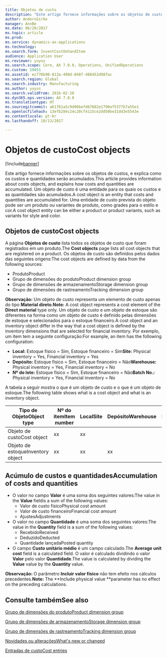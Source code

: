 ```yaml
---
title: Objetos de custo
description: "Este artigo fornece informações sobre os objetos de custos, e explica como os custos e quantidades serão acumulados. Um objeto de custo é uma entidade para os quais os custos e as quantidades são acumulados. Uma entidade de custo prevista do objeto pode ser um produto ou variantes de produto, como grades para o estilo e cor."
author: AndersGirke
manager: AnnBe
ms.date: 06/20/2017
ms.topic: article
ms.prod: 
ms.service: dynamics-ax-applications
ms.technology: 
ms.search.form: InventCostOnhandItem
audience: Application User
ms.reviewer: yuyus
ms.search.scope: Core, AX 7.0.0, Operations, UnifiedOperations
ms.custom: 19451
ms.assetid: ec776b98-813a-490d-848f-468452d98fac
ms.search.region: Global
ms.search.industry: Manufacturing
ms.author: yuyus
ms.search.validFrom: 2016-02-28
ms.dyn365.ops.version: AX 7.0.0
ms.translationtype: HT
ms.sourcegitcommit: a61761a5c9d98befd67682e1790af5377b7a55e1
ms.openlocfilehash: 13efb284c24c20cf4115ce2dd50be31dd3e5543e
ms.contentlocale: pt-br
ms.lasthandoff: 10/13/2017

---
```


# <a name="cost-objects"></a><span data-ttu-id="dc1fb-105">Objetos de custo</span><span class="sxs-lookup"><span data-stu-id="dc1fb-105">Cost objects</span></span>

[!include[banner](../includes/banner.md)]


<span data-ttu-id="dc1fb-106">Este artigo fornece informações sobre os objetos de custos, e explica como os custos e quantidades serão acumulados.</span><span class="sxs-lookup"><span data-stu-id="dc1fb-106">This article provides information about costs objects, and explains how costs and quantities are accumulated.</span></span> <span data-ttu-id="dc1fb-107">Um objeto de custo é uma entidade para os quais os custos e as quantidades são acumulados.</span><span class="sxs-lookup"><span data-stu-id="dc1fb-107">A cost object is an entity that costs and quantities are accumulated for.</span></span> <span data-ttu-id="dc1fb-108">Uma entidade de custo prevista do objeto pode ser um produto ou variantes de produto, como grades para o estilo e cor.</span><span class="sxs-lookup"><span data-stu-id="dc1fb-108">A cost object entity can be either a product or product variants, such as variants for style and color.</span></span>  

## <a name="cost-objects"></a><span data-ttu-id="dc1fb-109">Objetos de custo</span><span class="sxs-lookup"><span data-stu-id="dc1fb-109">Cost objects</span></span>

<span data-ttu-id="dc1fb-110">A página **Objetos de custo** lista todos os objetos de custo que foram registrados em um produto.</span><span class="sxs-lookup"><span data-stu-id="dc1fb-110">The **Cost objects** page lists all cost objects that are registered on a product.</span></span> <span data-ttu-id="dc1fb-111">Os objetos de custo são definidos pelos dados das seguintes origens:</span><span class="sxs-lookup"><span data-stu-id="dc1fb-111">The cost objects are defined by data from the following sources:</span></span>

-   <span data-ttu-id="dc1fb-112">Produto</span><span class="sxs-lookup"><span data-stu-id="dc1fb-112">Product</span></span>
-   <span data-ttu-id="dc1fb-113">Grupo de dimensões do produto</span><span class="sxs-lookup"><span data-stu-id="dc1fb-113">Product dimension group</span></span>
-   <span data-ttu-id="dc1fb-114">Grupo de dimensões de armazenamento</span><span class="sxs-lookup"><span data-stu-id="dc1fb-114">Storage dimension group</span></span>
-   <span data-ttu-id="dc1fb-115">Grupo de dimensões de rastreamento</span><span class="sxs-lookup"><span data-stu-id="dc1fb-115">Tracking dimension group</span></span>

<span data-ttu-id="dc1fb-116">**Observação:** Um objeto de custo representa um elemento de custo apenas do tipo **Material direto**.</span><span class="sxs-lookup"><span data-stu-id="dc1fb-116">**Note:** A cost object represents a cost element of the **Direct material** type only.</span></span> <span data-ttu-id="dc1fb-117">Um objeto de custo e um objeto de estoque são diferentes na forma como um objeto de custo é definido pelas dimensões de estoque e selecionados para o estoque financeiro.</span><span class="sxs-lookup"><span data-stu-id="dc1fb-117">A cost object and an inventory object differ in the way that a cost object is defined by the inventory dimensions that are selected for financial inventory.</span></span> <span data-ttu-id="dc1fb-118">Por exemplo, um item tem a seguinte configuração:</span><span class="sxs-lookup"><span data-stu-id="dc1fb-118">For example, an item has the following configuration:</span></span>

-   <span data-ttu-id="dc1fb-119">**Local:** Estoque físico = Sim, Estoque financeiro = Sim</span><span class="sxs-lookup"><span data-stu-id="dc1fb-119">**Site:** Physical inventory = Yes, Financial inventory = Yes</span></span>
-   <span data-ttu-id="dc1fb-120">**Depósito:** Estoque físico = Sim, Estoque financeiro = Não</span><span class="sxs-lookup"><span data-stu-id="dc1fb-120">**Warehouse:** Physical inventory = Yes, Financial inventory = No</span></span>
-   <span data-ttu-id="dc1fb-121">**Nº do lote:** Estoque físico = Sim, Estoque financeiro = Não</span><span class="sxs-lookup"><span data-stu-id="dc1fb-121">**Batch No.:** Physical inventory = Yes, Financial inventory = No</span></span>

<span data-ttu-id="dc1fb-122">A tabela a seguir mostra o que é um objeto de custo e o que é um objeto de estoque.</span><span class="sxs-lookup"><span data-stu-id="dc1fb-122">The following table shows what is a cost object and what is an inventory object.</span></span>

| <span data-ttu-id="dc1fb-123">Tipo de Objeto</span><span class="sxs-lookup"><span data-stu-id="dc1fb-123">Object type</span></span>      | <span data-ttu-id="dc1fb-124">Nº do item</span><span class="sxs-lookup"><span data-stu-id="dc1fb-124">Item number</span></span> | <span data-ttu-id="dc1fb-125">Local</span><span class="sxs-lookup"><span data-stu-id="dc1fb-125">Site</span></span> | <span data-ttu-id="dc1fb-126">Depósito</span><span class="sxs-lookup"><span data-stu-id="dc1fb-126">Warehouse</span></span> | <span data-ttu-id="dc1fb-127">Nº do lote</span><span class="sxs-lookup"><span data-stu-id="dc1fb-127">Batch No.</span></span> |
|------------------|-------------|------|-----------|-----------|
| <span data-ttu-id="dc1fb-128">Objeto de custo</span><span class="sxs-lookup"><span data-stu-id="dc1fb-128">Cost object</span></span>      | <span data-ttu-id="dc1fb-129">x</span><span class="sxs-lookup"><span data-stu-id="dc1fb-129">x</span></span>           | <span data-ttu-id="dc1fb-130">x</span><span class="sxs-lookup"><span data-stu-id="dc1fb-130">x</span></span>    |           |           |
| <span data-ttu-id="dc1fb-131">Objeto de estoque</span><span class="sxs-lookup"><span data-stu-id="dc1fb-131">Inventory object</span></span> | <span data-ttu-id="dc1fb-132">x</span><span class="sxs-lookup"><span data-stu-id="dc1fb-132">x</span></span>           | <span data-ttu-id="dc1fb-133">x</span><span class="sxs-lookup"><span data-stu-id="dc1fb-133">x</span></span>    |  <span data-ttu-id="dc1fb-134">x</span><span class="sxs-lookup"><span data-stu-id="dc1fb-134">x</span></span>        | <span data-ttu-id="dc1fb-135">x</span><span class="sxs-lookup"><span data-stu-id="dc1fb-135">x</span></span>         |

## <a name="accumulation-of-costs-and-quantities"></a><span data-ttu-id="dc1fb-136">Acúmulo de custos e quantidades</span><span class="sxs-lookup"><span data-stu-id="dc1fb-136">Accumulation of costs and quantities</span></span>
-   <span data-ttu-id="dc1fb-137">O valor no campo **Valor** é uma soma dos seguintes valores:</span><span class="sxs-lookup"><span data-stu-id="dc1fb-137">The value in the **Value** fieldis a sum of the following values:</span></span>
    -   <span data-ttu-id="dc1fb-138">Valor de custo físico</span><span class="sxs-lookup"><span data-stu-id="dc1fb-138">Physical cost amount</span></span>
    -   <span data-ttu-id="dc1fb-139">Valor de custo financeiro</span><span class="sxs-lookup"><span data-stu-id="dc1fb-139">Financial cost amount</span></span>
    -   <span data-ttu-id="dc1fb-140">Ajustes</span><span class="sxs-lookup"><span data-stu-id="dc1fb-140">Adjustments</span></span>
-   <span data-ttu-id="dc1fb-141">O valor no campo **Quantidade** é uma soma dos seguintes valores:</span><span class="sxs-lookup"><span data-stu-id="dc1fb-141">The value in the **Quantity** field is a sum of the following values:</span></span>
    -   <span data-ttu-id="dc1fb-142">Recebido</span><span class="sxs-lookup"><span data-stu-id="dc1fb-142">Received</span></span>
    -   <span data-ttu-id="dc1fb-143">Deduzido</span><span class="sxs-lookup"><span data-stu-id="dc1fb-143">Deducted</span></span>
    -   <span data-ttu-id="dc1fb-144">Quantidade lançada</span><span class="sxs-lookup"><span data-stu-id="dc1fb-144">Posted quantity</span></span>
-   <span data-ttu-id="dc1fb-145">O campo **Custo unitário médio** é um campo calculado.</span><span class="sxs-lookup"><span data-stu-id="dc1fb-145">The **Average unit cost** field is a calculated field.</span></span> <span data-ttu-id="dc1fb-146">O valor é calculado dividindo o valor **Valor** pelo valor **Quantidade**.</span><span class="sxs-lookup"><span data-stu-id="dc1fb-146">The value is calculated by dividing the **Value** value by the **Quantity** value.</span></span>

<span data-ttu-id="dc1fb-147">**Observação:** O parâmetro **Incluir valor físico** não tem efeito nos cálculos precedentes.</span><span class="sxs-lookup"><span data-stu-id="dc1fb-147">**Note:** The **Include physical value **parameter has no effect on the preceding calculations.</span></span>

<a name="see-also"></a><span data-ttu-id="dc1fb-148">Consulte também</span><span class="sxs-lookup"><span data-stu-id="dc1fb-148">See also</span></span>
--------

[<span data-ttu-id="dc1fb-149">Grupo de dimensões do produto</span><span class="sxs-lookup"><span data-stu-id="dc1fb-149">Product dimension group</span></span>](https://technet.microsoft.com/en-us/library/aa499382.aspx)

[<span data-ttu-id="dc1fb-150">Grupo de dimensões de armazenamento</span><span class="sxs-lookup"><span data-stu-id="dc1fb-150">Storage dimension group</span></span>](https://technet.microsoft.com/en-us/library/hh209317.aspx)

[<span data-ttu-id="dc1fb-151">Grupo de dimensões de rastreamento</span><span class="sxs-lookup"><span data-stu-id="dc1fb-151">Tracking dimension group</span></span>](https://technet.microsoft.com/en-us/library/hh209465.aspx)

[<span data-ttu-id="dc1fb-152">Novidades ou alterações</span><span class="sxs-lookup"><span data-stu-id="dc1fb-152">What's new or changed</span></span>](../../fin-and-ops/get-started/whats-new-changed.md)

[<span data-ttu-id="dc1fb-153">Entradas de custo</span><span class="sxs-lookup"><span data-stu-id="dc1fb-153">Cost entries</span></span>](cost-entries.md)




